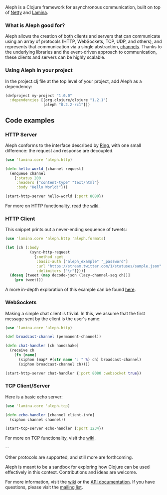Aleph is a Clojure framework for asynchronous communication, built on top of [Netty](http://www.jboss.org/netty) and [Lamina](http://github.com/ztellman/lamina).


### What is Aleph good for? ###

Aleph allows the creation of both clients and servers that can communicate using an array of protocols (HTTP, WebSockets, TCP, UDP, and others), and represents that communication via a single abstraction, [channels](https://github.com/ztellman/lamina/wiki/Channels).  Thanks to the underlying libraries and the event-driven approach to communication, these clients and servers can be highly scalable.

### Using Aleph in your project ###

In the project.clj file at the top level of your project, add Aleph as a dependency:

```clj
(defproject my-project "1.0.0"
  :dependencies [[org.clojure/clojure "1.2.1"]
				 [aleph "0.2.2-rc1"]])
```

## Code examples ##


### HTTP Server ###

Aleph conforms to the interface described by [Ring](http://github.com/mmcgrana/ring), with one small difference: the request and response are decoupled.

```clj
(use 'lamina.core 'aleph.http)

(defn hello-world [channel request]
  (enqueue channel
    {:status 200
     :headers {"content-type" "text/html"}
     :body "Hello World!"}))

(start-http-server hello-world {:port 8080})
```

For more on HTTP functionality, read the [wiki](https://github.com/ztellman/aleph/wiki/HTTP).


### HTTP Client ###

This snippet prints out a never-ending sequence of tweets:

```clj
(use 'lamina.core 'aleph.http 'aleph.formats)

(let [ch (:body
           (sync-http-request
             {:method :get
              :basic-auth ["aleph_example" "_password"]
              :url "https://stream.twitter.com/1/statuses/sample.json"
              :delimiters ["\r"]}))]
  (doseq [tweet (map decode-json (lazy-channel-seq ch))]
    (prn tweet)))
```

A more in-depth exploration of this example can be found [here](http://github.com/ztellman/aleph/wiki/Consuming-and-Broadcasting-a-Twitter-Stream).


### WebSockets ###

Making a simple chat client is trivial.  In this, we assume that the first message sent by the client is the user's name:

```clj
(use 'lamina.core 'aleph.http)

(def broadcast-channel (permanent-channel))

(defn chat-handler [ch handshake]
  (receive ch
    (fn [name]
      (siphon (map* #(str name ": " %) ch) broadcast-channel)
      (siphon broadcast-channel ch))))

(start-http-server chat-handler {:port 8080 :websocket true})
```


### TCP Client/Server ###

Here is a basic echo server:

```clj
(use 'lamina.core 'aleph.tcp)

(defn echo-handler [channel client-info]
  (siphon channel channel))

(start-tcp-server echo-handler {:port 1234})
```

For more on TCP functionality, visit the [wiki](https://github.com/ztellman/aleph/wiki/TCP).

--

Other protocols are supported, and still more are forthcoming.

Aleph is meant to be a sandbox for exploring how Clojure can be used effectively in this context.  Contributions and ideas are welcome.

For more information, visit the [wiki](https://github.com/ztellman/aleph/wiki) or the [API documentation](http://ztellman.github.com/aleph/index.html).  If you have questions, please visit the [mailing list](http://groups.google.com/group/aleph-lib).
